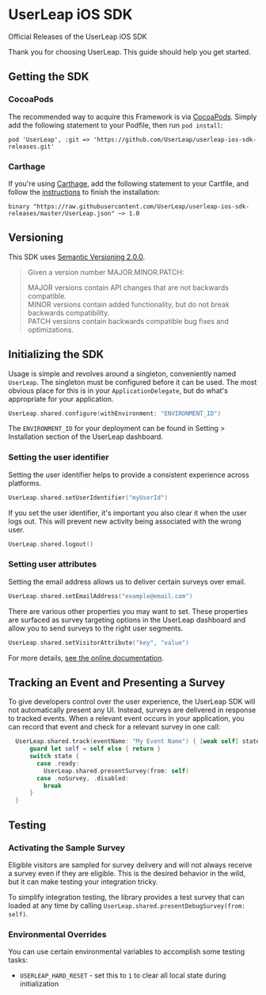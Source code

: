 # UserLeap iOS SDK

Official Releases of the UserLeap iOS SDK

Thank you for choosing UserLeap. This guide should help you get started.

## Getting the SDK

### CocoaPods

The recommended way to acquire this Framework is via [CocoaPods](https://cocoapods.org). Simply add the following statement to your Podfile, then run `pod install`:

```
pod 'UserLeap', :git => 'https://github.com/UserLeap/userleap-ios-sdk-releases.git'
```

### Carthage

If you're using [Carthage](https://github.com/Carthage/Carthage), add the following statement to your Cartfile, and follow the [instructions](https://github.com/Carthage/Carthage#quick-start) to finish the installation:

```
binary "https://raw.githubusercontent.com/UserLeap/userleap-ios-sdk-releases/master/UserLeap.json" ~> 1.0
```

## Versioning

This SDK uses [Semantic Versioning 2.0.0](https://semver.org).

> Given a version number MAJOR.MINOR.PATCH:
>   
> MAJOR versions contain API changes that are not backwards compatible.  
> MINOR versions contain added functionality, but do not break backwards compatibility.  
> PATCH versions contain backwards compatible bug fixes and optimizations.

## Initializing the SDK

Usage is simple and revolves around a singleton, conveniently named `UserLeap`. The singleton must be configured before it can be used. The most obvious place for this is in your `ApplicationDelegate`, but do what's appropriate for your application.

```swift
UserLeap.shared.configure(withEnvironment: "ENVIRONMENT_ID")
```

The `ENVIRONMENT_ID` for your deployment can be found in Setting > Installation section of the UserLeap dashboard.

### Setting the user identifier

Setting the user identifier helps to provide a consistent experience across platforms.

```swift
UserLeap.shared.setUserIdentifier("myUserId")
```

If you set the user identifier, it's important you also clear it when the user logs out. This will prevent new activity being associated with the wrong user.

```swift
UserLeap.shared.logout()
```

### Setting user attributes

Setting the email address allows us to deliver certain surveys over email.

```swift
UserLeap.shared.setEmailAddress("example@email.com")
```

There are various other properties you may want to set. These properties are surfaced as survey targeting options in the UserLeap dashboard and allow you to send surveys to the right user segments.

```swift
UserLeap.shared.setVisitorAttribute("key", "value")
```

For more details, [see the online documentation](https://docs.userleap.com/installation).

## Tracking an Event and Presenting a Survey

To give developers control over the user experience, the UserLeap SDK will not automatically present any UI. Instead, surveys are delivered in response to tracked events. When a relevant event occurs in your application, you can record that event and check for a relevant survey in one call:

```swift
  UserLeap.shared.track(eventName: "My Event Name") { [weak self] state in
      guard let self = self else { return }
      switch state {
        case .ready:
          UserLeap.shared.presentSurvey(from: self)
        case .noSurvey, .disabled:
          break
      }
  }
```

## Testing

### Activating the Sample Survey

Eligible visitors are sampled for survey delivery and will not always receive a survey even if they are eligible. This is the desired behavior in the wild, but it can make testing your integration tricky.

To simplify integration testing, the library provides a test survey that can loaded at any time by calling `UserLeap.shared.presentDebugSurvey(from: self)`.

### Environmental Overrides

You can use certain environmental variables to accomplish some testing tasks:

- `USERLEAP_HARD_RESET` - set this to `1` to clear all local state during initialization
